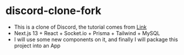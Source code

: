 # discord-clone-fork

- This is a clone of Discord, the tutorial comes from [Link](https://www.youtube.com/watch?v=ZbX4Ok9YX94)
- Next.js 13 + React + Socket.io + Prisma + Tailwind + MySQL
- I will use some new components on it, and finally I will package this project into an App
